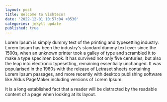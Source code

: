 ```yaml
---
layout: post
title: Welcome to Vishteco!
date: '2022-12-01 10:57:04 +0530'
categories: jekyll update
published: true
---
```


Lorem Ipsum is simply dummy text of the printing and typesetting industry. Lorem Ipsum has been the industry's standard dummy text ever since the 1500s, when an unknown printer took a galley of type and scrambled it to make a type specimen book. It has survived not only five centuries, but also the leap into electronic typesetting, remaining essentially unchanged. It was popularised in the 1960s with the release of Letraset sheets containing Lorem Ipsum passages, and more recently with desktop publishing software like Aldus PageMaker including versions of Lorem Ipsum.



It is a long established fact that a reader will be distracted by the readable content of a page when looking at its layout.

